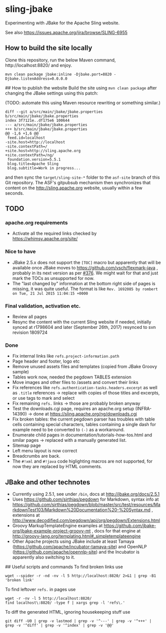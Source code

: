# sling-jbake
Experimenting with JBake for the Apache Sling website.

See also https://issues.apache.org/jira/browse/SLING-6955

## How to build the site locally  
Clone this repository, run the below Maven command, http://localhost:8820/ and enjoy.

    mvn clean package jbake:inline -Djbake.port=8820 -Djbake.listenAddress=0.0.0.0

## How to publish the website
Build the site using `mvn clean package` after changing the JBake settings using this patch:

(TODO: automate this using Maven resource rewriting or something similar.)

    diff --git a/src/main/jbake/jbake.properties b/src/main/jbake/jbake.properties
    index 3f7121e..df175e6 100644
    --- a/src/main/jbake/jbake.properties
    +++ b/src/main/jbake/jbake.properties
    @@ -1,6 +1,6 @@
     feed.id=localhost
    -site.host=http://localhost
    -site.contextPath=/
    +site.host=http://sling.apache.org      
    +site.contextPath=/ng/
     foundation.version=5.5.1
     blog.title=Apache Sling
     blog.subtitle=Work in progress...
	 
and then sync the `target/sling-site-*` folder to the `asf-site` branch
of this Git repository. The ASF's gitpubsub mechanism then synchronizes that content
on the http://sling.apache.org website, usually within a few seconds.

## TODO

### apache.org requirements
* Activate all the required links checked by https://whimsy.apache.org/site/

### Nice to have
* JBake 2.5.x does not support the `[TOC]` macro but apparently that will be available once JBake moves to https://github.com/vsch/flexmark-java , probably in its next version as per [#376](https://github.com/jbake-org/jbake/pull/376). We might wait for that and just mark the TOCs as unsupported for now.
* The "last changed by" information at the bottom right side of pages is missing, it was quite useful. The format is like `Rev. 1692085 by rombert on Tue, 21 Jul 2015 11:04:15 +0000`

### Final validation, activation etc.
* Review all pages
* Resync the content with the current Sling website if needed, initially synced at r1798604 and later (September 26th, 2017) resynced to svn revision 1809724

### Done
* Fix internal links like `refs.project-information.path` 
* Page header and footer, logo etc
* Remove unused assets files and templates (copied from JBake Groovy sample)
* Tables work now, needed the pegdown TABLES extension
* Move images and other files to /assets and convert their links
* Fix references like `refs.authentication-tasks.headers.excerpt` as well as `.title` references -> replace with copies of those titles and excerpts, or use tags to mark and select
* Fix remaining `refs.` links -> those are probably broken anyway
* Test the downloads.cgi page, requires an apache.org setup (INFRA-14390) -> done at https://sling.apache.org/ng/downloads.cgi
* Fix broken tables: the current pegdown parser has troubles with table cells containing special characters, tables containing a single dash for example need to be converted to `(-)` as a workaround.
* Enumerate child pages in documentation/tutorials-how-tos.html and smilar pages -> replaced with a manually generated list.
* Sitemap page
* Left menu layout is now correct
* Breadcrumbs are back.
* The `#!xml` and `#!java` code higlighting macros are not supported, for now they are replaced by HTML comments.

## JBake and other technotes
* Currently using 2.5.1, see under `/bin`, docs at http://jbake.org/docs/2.5.1
* Uses https://github.com/sirthias/pegdown for Markdown, syntax info at https://github.com/sirthias/pegdown/blob/master/src/test/resources/MarkdownTest103/Markdown%20Documentation%20-%20Syntax.md , extensions at http://www.decodified.com/pegdown/api/org/pegdown/Extensions.html
* Groovy MarkupTemplateEngine examples at https://github.com/jbake-org/jbake-example-project-groovy-mt , docs for that engine at http://groovy-lang.org/templating.html#_simpletemplateengine
* Other Apache projects using JBake include at least Tamaya (https://github.com/apache/incubator-tamaya-site) and OpenNLP (https://github.com/apache/opennlp-site) and the Incubator is apparently also switching to it.

## Useful scripts and commands
To find broken links use 

    wget --spider -r -nd -nv -l 5 http://localhost:8820/ 2>&1 | grep -B1 'broken link'

To find leftover `refs.` in pages use

    wget -r -nv -l 5 http://localhost:8820/
    find localhost\:8820/ -type f | xargs grep -l 'refs\.'

To diff the generated HTML, ignoring housekeeping stuff use

    git diff -U0 | grep -v lastmod | grep -v '^---' | grep -v '^+++' | grep -v '^diff' | grep -v '^index' | grep -v '@@'
